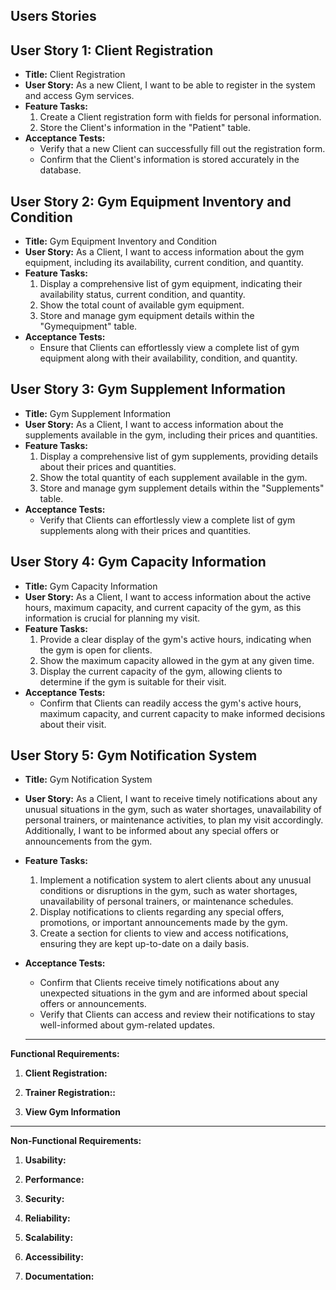 ## Users Stories

## User Story 1: Client Registration

- **Title:** Client Registration
- **User Story:** As a new Client, I want to be able to register in the system and access Gym services.
- **Feature Tasks:**
  1. Create a Client registration form with fields for personal information.
  2. Store the Client's information in the "Patient" table.
- **Acceptance Tests:**
  - Verify that a new Client can successfully fill out the registration form.
  - Confirm that the Client's information is stored accurately in the database.
    

## User Story 2: Gym Equipment Inventory and Condition

- **Title:** Gym Equipment Inventory and Condition
- **User Story:** As a Client, I want to access information about the gym equipment, including its availability, current condition, and quantity.
- **Feature Tasks:**
  1. Display a comprehensive list of gym equipment, indicating their availability status, current condition, and quantity.
  2. Show the total count of available gym equipment.
  3. Store and manage gym equipment details within the "Gymequipment" table.
- **Acceptance Tests:**
  - Ensure that Clients can effortlessly view a complete list of gym equipment along with their availability, condition, and quantity.
    


## User Story 3: Gym Supplement Information

- **Title:** Gym Supplement Information
- **User Story:** As a Client, I want to access information about the supplements available in the gym, including their prices and quantities.
- **Feature Tasks:**
  1. Display a comprehensive list of gym supplements, providing details about their prices and quantities.
  2. Show the total quantity of each supplement available in the gym.
  3. Store and manage gym supplement details within the "Supplements" table.
- **Acceptance Tests:**
  - Verify that Clients can effortlessly view a complete list of gym supplements along with their prices and quantities.
 

## User Story 4: Gym Capacity Information

- **Title:** Gym Capacity Information
- **User Story:** As a Client, I want to access information about the active hours, maximum capacity, and current capacity of the gym, as this information is crucial for planning my visit.
- **Feature Tasks:**
  1. Provide a clear display of the gym's active hours, indicating when the gym is open for clients.
  2. Show the maximum capacity allowed in the gym at any given time.
  3. Display the current capacity of the gym, allowing clients to determine if the gym is suitable for their visit.
- **Acceptance Tests:**
  - Confirm that Clients can readily access the gym's active hours, maximum capacity, and current capacity to make informed decisions about their visit.


## User Story 5: Gym Notification System

- **Title:** Gym Notification System
- **User Story:** As a Client, I want to receive timely notifications about any unusual situations in the gym, such as water shortages, unavailability of personal trainers, or maintenance activities, to plan my visit accordingly. Additionally, I want to be informed about any special offers or announcements from the gym.
- **Feature Tasks:**
  1. Implement a notification system to alert clients about any unusual conditions or disruptions in the gym, such as water shortages, unavailability of personal trainers, or maintenance schedules.
  2. Display notifications to clients regarding any special offers, promotions, or important announcements made by the gym.
  3. Create a section for clients to view and access notifications, ensuring they are kept up-to-date on a daily basis.
- **Acceptance Tests:**
  - Confirm that Clients receive timely notifications about any unexpected situations in the gym and are informed about special offers or announcements.
  - Verify that Clients can access and review their notifications to stay well-informed about gym-related updates.

  -----------

**Functional Requirements:**

1. **Client Registration:**

2. **Trainer Registration::**

3. **View Gym Information**

 -----------
   
**Non-Functional Requirements:**

1. **Usability:**

2. **Performance:**
  
3. **Security:**

4. **Reliability:**
   
5. **Scalability:**
   
6. **Accessibility:**
  
7. **Documentation:**
